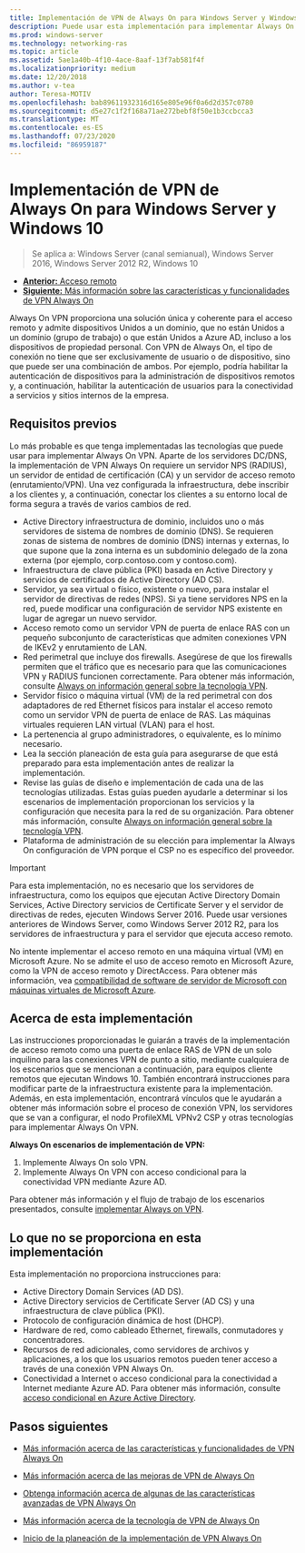 ```yaml
---
title: Implementación de VPN de Always On para Windows Server y Windows 10
description: Puede usar esta implementación para implementar Always On conexiones de red privada virtual (VPN) para empleados remotos mediante el acceso remoto en Windows Server 2016 o posterior y Always On perfiles de VPN para equipos cliente de Windows 10.
ms.prod: windows-server
ms.technology: networking-ras
ms.topic: article
ms.assetid: 5ae1a40b-4f10-4ace-8aaf-13f7ab581f4f
ms.localizationpriority: medium
ms.date: 12/20/2018
ms.author: v-tea
author: Teresa-MOTIV
ms.openlocfilehash: bab89611932316d165e805e96f0a6d2d357c0780
ms.sourcegitcommit: d5e27c1f2f168a71ae272bebf8f50e1b3ccbcca3
ms.translationtype: MT
ms.contentlocale: es-ES
ms.lasthandoff: 07/23/2020
ms.locfileid: "86959187"
---
```

# <a name="always-on-vpn-deployment-for-windows-server-and-windows-10"></a>Implementación de VPN de Always On para Windows Server y Windows 10

>Se aplica a: Windows Server (canal semianual), Windows Server 2016, Windows Server 2012 R2, Windows 10

- [**Anterior:** Acceso remoto](../../../Remote-Access.md)<br>
- [**Siguiente:** Más información sobre las características y funcionalidades de VPN Always On](../../vpn-map-da.md)

Always On VPN proporciona una solución única y coherente para el acceso remoto y admite dispositivos Unidos a un dominio, que no están Unidos a un dominio (grupo de trabajo) o que están Unidos a Azure AD, incluso a los dispositivos de propiedad personal. Con VPN de Always On, el tipo de conexión no tiene que ser exclusivamente de usuario o de dispositivo, sino que puede ser una combinación de ambos. Por ejemplo, podría habilitar la autenticación de dispositivos para la administración de dispositivos remotos y, a continuación, habilitar la autenticación de usuarios para la conectividad a servicios y sitios internos de la empresa.

## <a name="prerequisites"></a>Requisitos previos

Lo más probable es que tenga implementadas las tecnologías que puede usar para implementar Always On VPN. Aparte de los servidores DC/DNS, la implementación de VPN Always On requiere un servidor NPS (RADIUS), un servidor de entidad de certificación (CA) y un servidor de acceso remoto (enrutamiento/VPN). Una vez configurada la infraestructura, debe inscribir a los clientes y, a continuación, conectar los clientes a su entorno local de forma segura a través de varios cambios de red.

- Active Directory infraestructura de dominio, incluidos uno o más servidores de sistema de nombres de dominio (DNS). Se requieren zonas de sistema de nombres de dominio (DNS) internas y externas, lo que supone que la zona interna es un subdominio delegado de la zona externa (por ejemplo, corp.contoso.com y contoso.com).
- Infraestructura de clave pública (PKI) basada en Active Directory y servicios de certificados de Active Directory (AD CS).
- Servidor, ya sea virtual o físico, existente o nuevo, para instalar el servidor de directivas de redes (NPS). Si ya tiene servidores NPS en la red, puede modificar una configuración de servidor NPS existente en lugar de agregar un nuevo servidor.
- Acceso remoto como un servidor VPN de puerta de enlace RAS con un pequeño subconjunto de características que admiten conexiones VPN de IKEv2 y enrutamiento de LAN.
- Red perimetral que incluye dos firewalls.  Asegúrese de que los firewalls permiten que el tráfico que es necesario para que las comunicaciones VPN y RADIUS funcionen correctamente. Para obtener más información, consulte [Always on información general sobre la tecnología VPN](../always-on-vpn-technology-overview.md).
- Servidor físico o máquina virtual (VM) de la red perimetral con dos adaptadores de red Ethernet físicos para instalar el acceso remoto como un servidor VPN de puerta de enlace de RAS. Las máquinas virtuales requieren LAN virtual (VLAN) para el host. 
- La pertenencia al grupo administradores, o equivalente, es lo mínimo necesario.
- Lea la sección planeación de esta guía para asegurarse de que está preparado para esta implementación antes de realizar la implementación.
- Revise las guías de diseño e implementación de cada una de las tecnologías utilizadas. Estas guías pueden ayudarle a determinar si los escenarios de implementación proporcionan los servicios y la configuración que necesita para la red de su organización. Para obtener más información, consulte [Always on información general sobre la tecnología VPN](../always-on-vpn-technology-overview.md).
- Plataforma de administración de su elección para implementar la Always On configuración de VPN porque el CSP no es específico del proveedor.

>[!IMPORTANT]
>Para esta implementación, no es necesario que los servidores de infraestructura, como los equipos que ejecutan Active Directory Domain Services, Active Directory servicios de Certificate Server y el servidor de directivas de redes, ejecuten Windows Server 2016. Puede usar versiones anteriores de Windows Server, como Windows Server 2012 R2, para los servidores de infraestructura y para el servidor que ejecuta acceso remoto.
>
>No intente implementar el acceso remoto en una máquina virtual (VM) en Microsoft Azure. No se admite el uso de acceso remoto en Microsoft Azure, como la VPN de acceso remoto y DirectAccess. Para obtener más información, vea [compatibilidad de software de servidor de Microsoft con máquinas virtuales de Microsoft Azure](https://support.microsoft.com/help/2721672/microsoft-server-software-support-for-microsoft-azure-virtual-machines).

## <a name="about-this-deployment"></a>Acerca de esta implementación

Las instrucciones proporcionadas le guiarán a través de la implementación de acceso remoto como una puerta de enlace RAS de VPN de un solo inquilino para las conexiones VPN de punto a sitio, mediante cualquiera de los escenarios que se mencionan a continuación, para equipos cliente remotos que ejecutan Windows 10. También encontrará instrucciones para modificar parte de la infraestructura existente para la implementación. Además, en esta implementación, encontrará vínculos que le ayudarán a obtener más información sobre el proceso de conexión VPN, los servidores que se van a configurar, el nodo ProfileXML VPNv2 CSP y otras tecnologías para implementar Always On VPN.

**Always On escenarios de implementación de VPN:**

1. Implemente Always On solo VPN.
2. Implemente Always On VPN con acceso condicional para la conectividad VPN mediante Azure AD.

Para obtener más información y el flujo de trabajo de los escenarios presentados, consulte [implementar Always on VPN](always-on-vpn-deploy-deployment.md).

## <a name="what-isnt-provided-in-this-deployment"></a>Lo que no se proporciona en esta implementación

Esta implementación no proporciona instrucciones para:

- Active Directory Domain Services (AD DS).
- Active Directory servicios de Certificate Server (AD CS) y una infraestructura de clave pública (PKI).
- Protocolo de configuración dinámica de host (DHCP).
- Hardware de red, como cableado Ethernet, firewalls, conmutadores y concentradores.
- Recursos de red adicionales, como servidores de archivos y aplicaciones, a los que los usuarios remotos pueden tener acceso a través de una conexión VPN Always On.
- Conectividad a Internet o acceso condicional para la conectividad a Internet mediante Azure AD. Para obtener más información, consulte [acceso condicional en Azure Active Directory](/azure/active-directory/active-directory-conditional-access-azure-portal).

## <a name="next-steps"></a>Pasos siguientes

- [Más información acerca de las características y funcionalidades de VPN Always On](../../vpn-map-da.md)

- [Más información acerca de las mejoras de VPN de Always On](../always-on-vpn-enhancements.md)

- [Obtenga información acerca de algunas de las características avanzadas de VPN Always On](always-on-vpn-adv-options.md)

- [Más información acerca de la tecnología de VPN de Always On](../always-on-vpn-technology-overview.md)

- [Inicio de la planeación de la implementación de VPN Always On](always-on-vpn-deploy-deployment.md)
